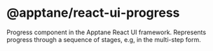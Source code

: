 # @apptane/react-ui-progress

Progress component in the Apptane React UI framework. Represents progress through a sequence of stages, e.g, in the multi-step form.
